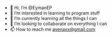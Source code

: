 - 👋 Hi, I’m @EymanEP
- 👀 I’m interested in learning to program stuff
- 🌱 I’m currently learning all the things I can
- 💞️ I’m looking to collaborate on everything I can
- 📫 How to reach me ayenaxx@gmail.com

<!---
EymanEP/EymanEP is a ✨ special ✨ repository because its `README.md` (this file) appears on your GitHub profile.
You can click the Preview link to take a look at your changes.
--->
